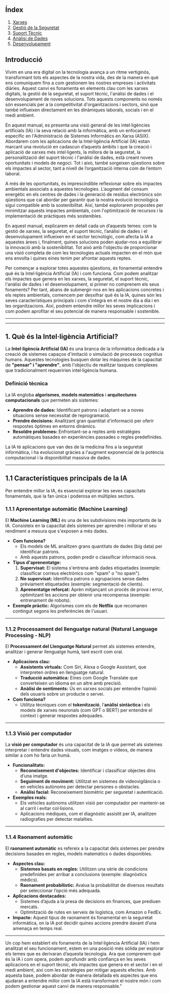 ## Índex

1. [Xarxes](https://jiajunye-itb2425.github.io/manual-IA-ASIX/xarxes)
2. [Gestió de la Seguretat](https://jiajunye-itb2425.github.io/manual-IA-ASIX/seguretat)
3. [Suport Tècnic](https://jiajunye-itb2425.github.io/manual-IA-ASIX/suport)
4. [Anàlisi de Dades](https://jiajunye-itb2425.github.io/manual-IA-ASIX/analisis)
5. [Desenvolupament](https://jiajunye-itb2425.github.io/manual-IA-ASIX/desenvolupament)

## Introducció

Vivim en una era digital on la tecnologia avança a un ritme vertiginós, transformant tots els aspectes de la nostra vida, des de la manera en què ens comuniquem fins a com gestionem les nostres empreses i activitats diàries. Aquest canvi es fonamenta en elements clau com les xarxes digitals, la gestió de la seguretat, el suport tècnic, l'anàlisi de dades i el desenvolupament de noves solucions. Tots aquests components no només són essencials per a la competitivitat d'organitzacions i sectors, sinó que també influeixen directament en les dinàmiques laborals, socials i en el medi ambient.

En aquest manual, es presenta una visió general de les intel·ligències artificials (IA) i la seva relació amb la informàtica, amb un enfocament específic en l'Administració de Sistemes Informàtics en Xarxa (ASIX). Abordarem com les aplicacions de la Intel·ligència Artificial (IA) estan marcant una revolució en cadascun d’aquests àmbits i que la creació i aplicació de xarxes més intel·ligents, la millora de la seguretat, la personalització del suport tècnic i l'anàlisi de dades, està creant noves oportunitats i models de negoci. Tot i això, també sorgeixen qüestions sobre els impactes al sector, tant a nivell de l’organització interna com de l’entorn laboral.

A més de les oportunitats, és imprescindible reflexionar sobre els impactes ambientals associats a aquestes tecnologies. L’augment del consum energètic en els centres de dades i la generació de residus electrònics són qüestions que cal abordar per garantir que la nostra evolució tecnològica sigui compatible amb la sostenibilitat. Així, també explorarem propostes per minimitzar aquests impactes ambientals, com l'optimització de recursos i la implementació de pràctiques més sostenibles.

En aquest manual, explicarem en detall cada un d’aquests temes: com la gestió de xarxes, la seguretat, el suport tècnic, l’anàlisi de dades i el desenvolupament influeixen en el sector tecnològic, com afecta la IA a aquestes àrees i, finalment, quines solucions poden ajudar-nos a equilibrar la innovació amb la sostenibilitat. Tot això amb l'objectiu de proporcionar una visió completa de com les tecnologies actuals impacten en el món que ens envolta i quines eines tenim per afrontar aquests reptes.

Per començar a explorar totes aquestes qüestions, és fonamental entendre què és la Intel·ligència Artificial (IA) i com funciona. Com podem analitzar els impactes que genera en les xarxes, la seguretat, el suport tècnic, l'anàlisi de dades i el desenvolupament, si primer no comprenem els seus fonaments? Per tant, abans de submergir-nos en les aplicacions concretes i els reptes ambientals, comencem per desxifrar què és la IA, quines són les seves característiques principals i com s’integra en el nostre dia a dia i en les organitzacions. Així, podrem entendre millor les seves implicacions i com podem aprofitar el seu potencial de manera responsable i sostenible.

---

---
## 1. Què és la Intel·ligència Artificial?

La **Intel·ligència Artificial (IA)** és una branca de la informàtica dedicada a la creació de sistemes capaços d'imitació o simulació de processos cognitius humans. Aquestes tecnologies busquen dotar les màquines de la capacitat de **"pensar" i "aprendre"**, amb l'objectiu de realitzar tasques complexes que tradicionalment requeririen intel·ligència humana.

### Definició tècnica
La IA engloba **algorismes**, **models matemàtics** i **arquitectures computacionals** que permeten als sistemes:
- **Aprendre de dades:** Identificant patrons i adaptant-se a noves situacions sense necessitat de reprogramació.
- **Prendre decisions:** Analitzant gran quantitat d'informació per oferir respostes òptimes en entorns dinàmics.
- **Resoldre problemes:** Enfrontant-se a reptes amb estratègies automàtiques basades en experiències passades o regles predefinides.

La IA té aplicacions que van des de la medicina fins a la seguretat informàtica, i ha evolucionat gràcies a l'augment exponencial de la potència computacional i la disponibilitat massiva de dades.

---

## 1.1 Característiques principals de la IA

Per entendre millor la IA, és essencial explorar les seves capacitats fonamentals, que la fan única i poderosa en múltiples sectors.

### **1.1.1 Aprenentatge automàtic (Machine Learning)**
El **Machine Learning (ML)** és una de les subdivisions més importants de la IA. Consisteix en la capacitat dels sistemes per aprendre i millorar el seu rendiment a mesura que s'exposen a més dades. 
- **Com funciona?**
  - Els models de ML analitzen grans quantitats de dades (big data) per identificar patrons.
  - Amb aquests patrons, poden predir o classificar informació nova.
- **Tipus d'aprenentatge:**
  1. **Supervisat:** El sistema s'entrena amb dades etiquetades (exemple: classificar correus electrònics com "spam" o "no spam").
  2. **No supervisat:** Identifica patrons o agrupacions sense dades prèviament etiquetades (exemple: segmentació de clients).
  3. **Aprenentatge reforçat:** Aprèn mitjançant un procés de prova i error, optimitzant les accions per obtenir una recompensa (exemple: entrenament de robots).
- **Exemple pràctic:** Algorismes com els de **Netflix** que recomanen contingut segons les preferències de l'usuari.

---

### **1.1.2 Processament del llenguatge natural (Natural Language Processing - NLP)**
El **Processament del Llenguatge Natural** permet als sistemes entendre, analitzar i generar llenguatge humà, tant escrit com oral.
- **Aplicacions clau:**
  - **Assistents virtuals:** Com Siri, Alexa o Google Assistant, que interpreten ordres en llenguatge natural.
  - **Traducció automàtica:** Eines com Google Translate que converteixen un idioma en un altre amb precisió.
  - **Anàlisi de sentiments:** Ús en xarxes socials per entendre l’opinió dels usuaris sobre un producte o servei.
- **Com funciona?**
  - Utilitza tècniques com el **tokenització**, l’**anàlisi sintàctica** i els models de xarxes neuronals (com GPT o BERT) per entendre el context i generar respostes adequades.

---

### **1.1.3 Visió per computador**
La **visió per computador** és una capacitat de la IA que permet als sistemes interpretar i entendre dades visuals, com imatges o vídeos, de manera similar a com ho faria un humà.
- **Funcionalitats:**
  - **Reconeixement d'objectes:** Identificar i classificar objectes dins d’una imatge.
  - **Seguiment de moviment:** Utilitzat en sistemes de videovigilància o en vehicles autònoms per detectar persones o obstacles.
  - **Anàlisi facial:** Reconeixement biomètric per seguretat i autenticació.
- **Exemples reals:**
  - Els vehicles autònoms utilitzen visió per computador per mantenir-se al carril i evitar col·lisions.
  - Aplicacions mèdiques, com el diagnòstic assistit per IA, analitzen radiografies per detectar malalties.

---

### **1.1.4 Raonament automàtic**
El **raonament automàtic** es refereix a la capacitat dels sistemes per prendre decisions basades en regles, models matemàtics o dades disponibles.
- **Aspectes clau:**
  - **Sistemes basats en regles:** Utilitzen una sèrie de condicions predefinides per arribar a conclusions (exemple: diagnòstics mèdics).
  - **Raonament probabilístic:** Avalua la probabilitat de diversos resultats per seleccionar l’opció més adequada.
- **Aplicacions destacades:**
  - Sistemes d’ajuda a la presa de decisions en finances, que prediuen mercats.
  - Optimització de rutes en serveis de logística, com Amazon o FedEx.
- **Impacte:** Aquest tipus de raonament és fonamental en la seguretat informàtica, on la IA pot decidir quines accions prendre davant d’una amenaça en temps real.

---

Un cop hem establert els fonaments de la Intel·ligència Artificial (IA) i hem analitzat el seu funcionament, estem en una posició més sòlida per explorar els temes que es derivaran d’aquesta tecnologia. Ara que comprenem què és la IA i com opera, podem aprofundir amb confiança en les seves aplicacions en el suport tècnic, els impactes que genera en el sector i en el medi ambient, així com les estratègies per mitigar aquests efectes. Amb aquesta base, podem abordar de manera detallada els aspectes que ens ajudaran a entendre millor com la IA està transformant el nostre món i com podem gestionar aquest canvi de manera responsable."
  
